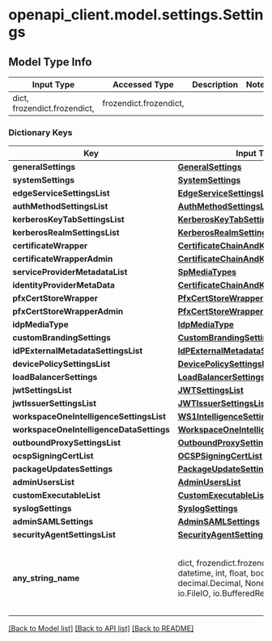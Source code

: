 # openapi_client.model.settings.Settings

## Model Type Info
Input Type | Accessed Type | Description | Notes
------------ | ------------- | ------------- | -------------
dict, frozendict.frozendict,  | frozendict.frozendict,  |  | 

### Dictionary Keys
Key | Input Type | Accessed Type | Description | Notes
------------ | ------------- | ------------- | ------------- | -------------
**generalSettings** | [**GeneralSettings**](GeneralSettings.md) | [**GeneralSettings**](GeneralSettings.md) |  | [optional] 
**systemSettings** | [**SystemSettings**](SystemSettings.md) | [**SystemSettings**](SystemSettings.md) |  | [optional] 
**edgeServiceSettingsList** | [**EdgeServiceSettingsList**](EdgeServiceSettingsList.md) | [**EdgeServiceSettingsList**](EdgeServiceSettingsList.md) |  | [optional] 
**authMethodSettingsList** | [**AuthMethodSettingsList**](AuthMethodSettingsList.md) | [**AuthMethodSettingsList**](AuthMethodSettingsList.md) |  | [optional] 
**kerberosKeyTabSettingsList** | [**KerberosKeyTabSettingsList**](KerberosKeyTabSettingsList.md) | [**KerberosKeyTabSettingsList**](KerberosKeyTabSettingsList.md) |  | [optional] 
**kerberosRealmSettingsList** | [**KerberosRealmSettingsList**](KerberosRealmSettingsList.md) | [**KerberosRealmSettingsList**](KerberosRealmSettingsList.md) |  | [optional] 
**certificateWrapper** | [**CertificateChainAndKeyWrapper**](CertificateChainAndKeyWrapper.md) | [**CertificateChainAndKeyWrapper**](CertificateChainAndKeyWrapper.md) |  | [optional] 
**certificateWrapperAdmin** | [**CertificateChainAndKeyWrapper**](CertificateChainAndKeyWrapper.md) | [**CertificateChainAndKeyWrapper**](CertificateChainAndKeyWrapper.md) |  | [optional] 
**serviceProviderMetadataList** | [**SpMediaTypes**](SpMediaTypes.md) | [**SpMediaTypes**](SpMediaTypes.md) |  | [optional] 
**identityProviderMetaData** | [**CertificateChainAndKeyWrapper**](CertificateChainAndKeyWrapper.md) | [**CertificateChainAndKeyWrapper**](CertificateChainAndKeyWrapper.md) |  | [optional] 
**pfxCertStoreWrapper** | [**PfxCertStoreWrapper**](PfxCertStoreWrapper.md) | [**PfxCertStoreWrapper**](PfxCertStoreWrapper.md) |  | [optional] 
**pfxCertStoreWrapperAdmin** | [**PfxCertStoreWrapper**](PfxCertStoreWrapper.md) | [**PfxCertStoreWrapper**](PfxCertStoreWrapper.md) |  | [optional] 
**idpMediaType** | [**IdpMediaType**](IdpMediaType.md) | [**IdpMediaType**](IdpMediaType.md) |  | [optional] 
**customBrandingSettings** | [**CustomBrandingSettings**](CustomBrandingSettings.md) | [**CustomBrandingSettings**](CustomBrandingSettings.md) |  | [optional] 
**idPExternalMetadataSettingsList** | [**IdPExternalMetadataSettingsList**](IdPExternalMetadataSettingsList.md) | [**IdPExternalMetadataSettingsList**](IdPExternalMetadataSettingsList.md) |  | [optional] 
**devicePolicySettingsList** | [**DevicePolicySettingsList**](DevicePolicySettingsList.md) | [**DevicePolicySettingsList**](DevicePolicySettingsList.md) |  | [optional] 
**loadBalancerSettings** | [**LoadBalancerSettings**](LoadBalancerSettings.md) | [**LoadBalancerSettings**](LoadBalancerSettings.md) |  | [optional] 
**jwtSettingsList** | [**JWTSettingsList**](JWTSettingsList.md) | [**JWTSettingsList**](JWTSettingsList.md) |  | [optional] 
**jwtIssuerSettingsList** | [**JWTIssuerSettingsList**](JWTIssuerSettingsList.md) | [**JWTIssuerSettingsList**](JWTIssuerSettingsList.md) |  | [optional] 
**workspaceOneIntelligenceSettingsList** | [**WS1IntelligenceSettingsList**](WS1IntelligenceSettingsList.md) | [**WS1IntelligenceSettingsList**](WS1IntelligenceSettingsList.md) |  | [optional] 
**workspaceOneIntelligenceDataSettings** | [**WorkspaceOneIntelligenceDataSettings**](WorkspaceOneIntelligenceDataSettings.md) | [**WorkspaceOneIntelligenceDataSettings**](WorkspaceOneIntelligenceDataSettings.md) |  | [optional] 
**outboundProxySettingsList** | [**OutboundProxySettingsList**](OutboundProxySettingsList.md) | [**OutboundProxySettingsList**](OutboundProxySettingsList.md) |  | [optional] 
**ocspSigningCertList** | [**OCSPSigningCertList**](OCSPSigningCertList.md) | [**OCSPSigningCertList**](OCSPSigningCertList.md) |  | [optional] 
**packageUpdatesSettings** | [**PackageUpdateSettings**](PackageUpdateSettings.md) | [**PackageUpdateSettings**](PackageUpdateSettings.md) |  | [optional] 
**adminUsersList** | [**AdminUsersList**](AdminUsersList.md) | [**AdminUsersList**](AdminUsersList.md) |  | [optional] 
**customExecutableList** | [**CustomExecutableList**](CustomExecutableList.md) | [**CustomExecutableList**](CustomExecutableList.md) |  | [optional] 
**syslogSettings** | [**SyslogSettings**](SyslogSettings.md) | [**SyslogSettings**](SyslogSettings.md) |  | [optional] 
**adminSAMLSettings** | [**AdminSAMLSettings**](AdminSAMLSettings.md) | [**AdminSAMLSettings**](AdminSAMLSettings.md) |  | [optional] 
**securityAgentSettingsList** | [**SecurityAgentSettingsList**](SecurityAgentSettingsList.md) | [**SecurityAgentSettingsList**](SecurityAgentSettingsList.md) |  | [optional] 
**any_string_name** | dict, frozendict.frozendict, str, date, datetime, int, float, bool, decimal.Decimal, None, list, tuple, bytes, io.FileIO, io.BufferedReader | frozendict.frozendict, str, BoolClass, decimal.Decimal, NoneClass, tuple, bytes, FileIO | any string name can be used but the value must be the correct type | [optional]

[[Back to Model list]](../../README.md#documentation-for-models) [[Back to API list]](../../README.md#documentation-for-api-endpoints) [[Back to README]](../../README.md)

